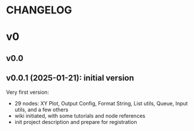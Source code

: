 # CHANGELOG

# v0

## v0.0

## v0.0.1 (2025-01-21): initial version

Very first version:

- 29 nodes: XY Plot, Output Config, Format String, List utils, Queue, Input utils, and a few others
- wiki initiated, with some tutorials and node references
- init project description and prepare for registration
